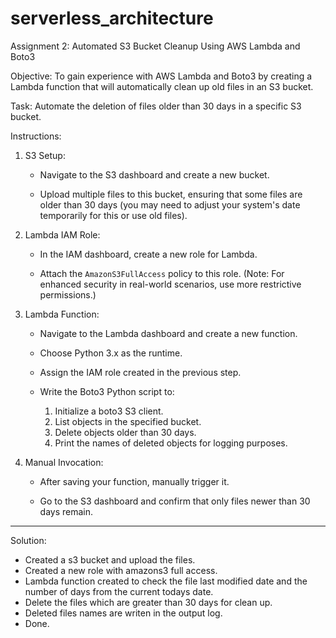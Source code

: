 # serverless_architecture

Assignment 2: Automated S3 Bucket Cleanup Using AWS Lambda and Boto3

Objective: To gain experience with AWS Lambda and Boto3 by creating a Lambda function that will automatically clean up old files in an S3 bucket.

Task: Automate the deletion of files older than 30 days in a specific S3 bucket.

Instructions:

1. S3 Setup:

   - Navigate to the S3 dashboard and create a new bucket.

   - Upload multiple files to this bucket, ensuring that some files are older than 30 days (you may need to adjust your system's date temporarily for this or use old files).

2. Lambda IAM Role:

   - In the IAM dashboard, create a new role for Lambda.

   - Attach the `AmazonS3FullAccess` policy to this role. (Note: For enhanced security in real-world scenarios, use more restrictive permissions.)

3. Lambda Function:

   - Navigate to the Lambda dashboard and create a new function.

   - Choose Python 3.x as the runtime.

   - Assign the IAM role created in the previous step.

   - Write the Boto3 Python script to:

     1. Initialize a boto3 S3 client.
     2. List objects in the specified bucket.
     3. Delete objects older than 30 days.
     4. Print the names of deleted objects for logging purposes.

4. Manual Invocation:

   - After saving your function, manually trigger it.

   - Go to the S3 dashboard and confirm that only files newer than 30 days remain.

----------------------------------------------
Solution:

* Created a s3 bucket and upload the files.
* Created a new role with amazons3 full access.
* Lambda function created to check the file last modified date and the number of days from the current todays date.
* Delete the files which are greater than 30 days for clean up.
* Deleted files names are writen in the output log.
* Done.
